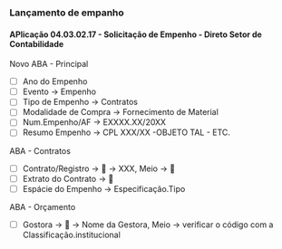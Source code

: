 ### Lançamento de empanho
#### APlicação 04.03.02.17 - Solicitação de Empenho - Direto Setor de Contabilidade

Novo
ABA - Principal
  - [ ] Ano do Empenho
  - [ ] Evento -> Empenho
  - [ ] Tipo de Empenho -> Contratos
  - [ ] Modalidade de Compra -> Fornecimento de Material
  - [ ] Num.Empenho/AF -> EXXXX.XX/20XX
  - [ ] Resumo Empenho -> CPL XXX/XX -OBJETO TAL - ETC.

ABA - Contratos
  - [ ] Contrato/Registro -> 🔎 -> XXX, Meio -> 🔎
  - [ ] Extrato do Contrato -> 🔎
  - [ ] Espácie do Empenho -> Especificação.Tipo

ABA - Orçamento
  - [ ] Gostora -> 🔎 -> Nome da Gestora, Meio -> verificar o código com a Classificação.institucional
